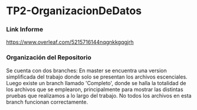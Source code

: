 # TP2-OrganizacionDeDatos

### Link Informe

https://www.overleaf.com/5215716144nqgnkkgqgjrh

### Organización del Repositorio

Se cuenta con dos branches:
En master se encuentra una version simplificada del trabajo donde solo se presentan los archivos escenciales.
Luego existe un branch llamado 'Completo', donde se halla la totalidad de los archivos que se emplearon, principalmente para mostrar las distintas pruebas que realizamos a lo largo del trabajo. No todos los archivos en esta branch funcionan correctamente.



